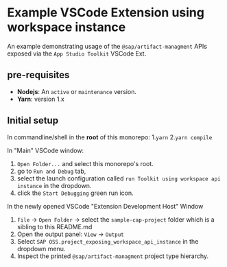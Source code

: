 # Example VSCode Extension using workspace instance

An example demonstrating usage of the `@sap/artifact-managment` APIs
exposed via the `App Studio Toolkit` VSCode Ext.

## pre-requisites

- **Nodejs**: An `active` or `maintenance` version.
- **Yarn**: version 1.x

## Initial setup

In commandline/shell in the **root** of this monorepo: 1.`yarn` 2.`yarn compile`

In "Main" VSCode window:

1. `Open Folder...` and select this monorepo's root.
2. go to `Run and Debug` tab,
3. select the launch configuration called `run Toolkit using workspace api instance` in the dropdown.
4. click the `Start Debugging` green run icon.

In the newly opened VSCode "Extension Development Host" Window

1. `File` -> `Open Folder` -> select the `sample-cap-project` folder which is a sibling to this README.md
2. Open the output panel: `View` -> `Output`
3. Select `SAP OSS.project_exposing_workspace_api_instance` in the dropdown menu.
4. Inspect the printed `@sap/artifact-managment` project type hierarchy.
